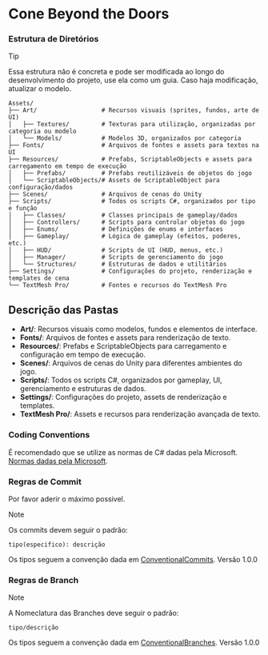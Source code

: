# Cone Beyond the Doors

### Estrutura de Diretórios

> [!TIP]
> Essa estrutura não é concreta e pode ser modificada ao longo do desenvolvimento do projeto, use ela como um guia.
> Caso haja modificação, atualizar o modelo.

```
Assets/
├── Art/                  # Recursos visuais (sprites, fundos, arte de UI)
│   ├── Textures/         # Texturas para utilização, organizadas por categoria ou modelo
│   └── Models/           # Modelos 3D, organizados por categoria
├── Fonts/                # Arquivos de fontes e assets para textos na UI
├── Resources/            # Prefabs, ScriptableObjects e assets para carregamento em tempo de execução
│   ├── Prefabs/          # Prefabs reutilizáveis de objetos do jogo
│   └── ScriptableObjects/# Assets de ScriptableObject para configuração/dados
├── Scenes/               # Arquivos de cenas do Unity
├── Scripts/              # Todos os scripts C#, organizados por tipo e função
│   ├── Classes/          # Classes principais de gameplay/dados
│   ├── Controllers/      # Scripts para controlar objetos do jogo
│   ├── Enums/            # Definições de enums e interfaces
│   ├── Gameplay/         # Lógica de gameplay (efeitos, poderes, etc.)
│   ├── HUD/              # Scripts de UI (HUD, menus, etc.)
│   ├── Manager/          # Scripts de gerenciamento do jogo
│   └── Structures/       # Estruturas de dados e utilitários
├── Settings/             # Configurações do projeto, renderização e templates de cena
└── TextMesh Pro/         # Fontes e recursos do TextMesh Pro
```

## Descrição das Pastas

- **Art/**: Recursos visuais como modelos, fundos e elementos de interface.
- **Fonts/**: Arquivos de fontes e assets para renderização de texto.
- **Resources/**: Prefabs e ScriptableObjects para carregamento e configuração em tempo de execução.
- **Scenes/**: Arquivos de cenas do Unity para diferentes ambientes do jogo.
- **Scripts/**: Todos os scripts C#, organizados por gameplay, UI, gerenciamento e estruturas de dados.
- **Settings/**: Configurações do projeto, assets de renderização e templates.
- **TextMesh Pro/**: Assets e recursos para renderização avançada de texto.

### Coding Conventions

É recomendado que se utilize as normas de C# dadas pela Microsoft.
[Normas dadas pela Microsoft](https://learn.microsoft.com/pt-br/dotnet/csharp/fundamentals/coding-style/coding-conventions).

### Regras de Commit

Por favor aderir o máximo possivel.

> [!NOTE]
> Os commits devem seguir o padrão:
>
> ```
> tipo(especifico): descrição
> ```

Os tipos seguem a convenção dada em [ConventionalCommits](https://www.conventionalcommits.org/pt-br/v1.0.0/). Versão 1.0.0

### Regras de Branch

> [!NOTE]
> A Nomeclatura das Branches deve seguir o padrão:
>
> ```
> tipo/descrição
> ```

Os tipos seguem a convenção dada em [ConventionalBranches](https://conventional-branch.github.io/pt-br/). Versão 1.0.0